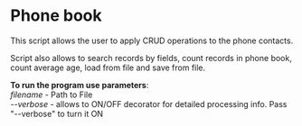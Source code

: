 # Phone book

This script allows the user to apply CRUD operations to the phone contacts.

Script also allows to search records by fields, count records in phone book,
count average age, load from file and save from file.


**To run the program use parameters**:  
    *filename* - Path to File  
    *--verbose* - allows to ON/OFF decorator for detailed processing info. Pass "--verbose" to turn it ON
